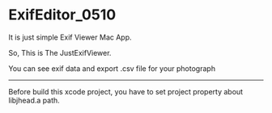 # ExifEditor_0510

It is just simple Exif Viewer Mac App.

So, This is The JustExifViewer.

You can see exif data and export .csv file for your photograph

-----------------------------------

Before build this xcode project, you have to set project property about libjhead.a path.
